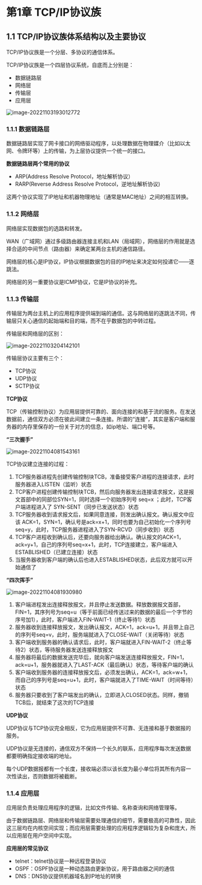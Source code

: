 # 第1章 TCP/IP协议族

## 1.1 TCP/IP协议族体系结构以及主要协议

TCP/IP协议族是一个分层、多协议的通信体系。

TCP/IP协议族是一个四层协议系统，自底而上分别是：

- 数据链路层
- 网络层
- 传输层
- 应用层

![image-20221103193012772](https://yvling-typora-image-1257337367.cos.ap-nanjing.myqcloud.com/typora/image-20221103193012772.png)

### 1.1.1 数据链路层

数据链路层实现了网卡接口的网络驱动程序，以处理数据在物理媒介（比如以太网、令牌环等）上的传输，为上层协议提供一个统一的接口。

**数据链路层两个常用的协议**

- ARP(Address Resolve Protocol，地址解析协议）
- RARP(Reverse Address Resolve Protocol，逆地址解析协议)

这两个协议实现了IP地址和机器物理地址（通常是MAC地址）之间的相互转换。



### 1.1.2 网络层

网络层实现数据包的选路和转发。

WAN（广域网）通过多级路由器连接主机和LAN（局域网），网络层的作用就是选择合适的中间节点（路由器）来确定某两台主机的通信路径。

网络层的核心是IP协议，IP协议根据数据包的目的IP地址来决定如何投递它——逐跳法。

网络层的另一重要协议是ICMP协议，它是IP协议的补充。



### 1.1.3 传输层

传输层为两台主机上的应用程序提供端到端的通信。这与网络层的逐跳法不同，传输层只关心通信的起始端和目的端，而不在乎数据包的中转过程。

传输层和网络层的区别：

![image-20221103204142101](https://yvling-typora-image-1257337367.cos.ap-nanjing.myqcloud.com/typora/image-20221103204142101.png)

传输层协议主要有三个：

- TCP协议
- UDP协议
- SCTP协议



**TCP协议**

TCP（传输控制协议）为应用层提供可靠的、面向连接的和基于流的服务。在发送数据前，通信双方必须在彼此间建立一条连接。所谓的“连接”，其实是客户端和服务器的内存里保存的一份关于对方的信息，如ip地址、端口号等。



**“三次握手”**

![image-20221104081543161](https://yvling-typora-image-1257337367.cos.ap-nanjing.myqcloud.com/typora/image-20221104081543161.png)

TCP协议建立连接的过程：

1. TCP服务器进程先创建传输控制块TCB，准备接受客户进程的连接请求，此时服务器进入LISTEN（监听）状态
2. TCP客户进程创建传输控制块TCB，然后向服务器发出连接请求报文，这是报文首部中的同部位SYN=1，同时选择一个初始序列号 seq=x ；此时，TCP客户端进程进入了 SYN-SENT（同步已发送状态）状态
3. TCP服务器收到请求报文后，如果同意连接，则发出确认报文。确认报文中应该 ACK=1，SYN=1，确认号是ack=x+1，同时也要为自己初始化一个序列号 seq=y，此时，TCP服务器进程进入了SYN-RCVD（同步收到）状态
4. TCP客户进程收到确认后，还要向服务器给出确认。确认报文的ACK=1，ack=y+1，自己的序列号seq=x+1，此时，TCP连接建立，客户端进入ESTABLISHED（已建立连接）状态
5. 当服务器收到客户端的确认后也进入ESTABLISHED状态，此后双方就可以开始通信了



**“四次挥手”**

![image-20221104081930980](https://yvling-typora-image-1257337367.cos.ap-nanjing.myqcloud.com/typora/image-20221104081930980.png)

1. 客户端进程发出连接释放报文，并且停止发送数据。释放数据报文首部，FIN=1，其序列号为seq=u（等于前面已经传送过来的数据的最后一个字节的序号加1），此时，客户端进入FIN-WAIT-1（终止等待1）状态
2. 服务器收到连接释放报文，发出确认报文，ACK=1，ack=u+1，并且带上自己的序列号seq=v，此时，服务端就进入了CLOSE-WAIT（关闭等待）状态
3. 客户端收到服务器的确认请求后，此时，客户端就进入FIN-WAIT-2（终止等待2）状态，等待服务器发送连接释放报文
4. 服务器将最后的数据发送完毕后，就向客户端发送连接释放报文，FIN=1，ack=u+1，服务器就进入了LAST-ACK（最后确认）状态，等待客户端的确认
5. 客户端收到服务器的连接释放报文后，必须发出确认，ACK=1，ack=w+1，而自己的序列号是seq=u+1，此时，客户端就进入了TIME-WAIT（时间等待）状态
6. 服务器只要收到了客户端发出的确认，立即进入CLOSED状态。同样，撤销TCB后，就结束了这次的TCP连接



**UDP协议**

UDP协议与TCP协议完全相反，它为应用层提供不可靠、无连接和基于数据报的服务。

UDP协议是无连接的，通信双方不保持一个长久的联系，应用程序每次发送数据都要明确指定接收端的地址。

每个UDP数据报都有一个长度，接收端必须以该长度为最小单位将其所有内容一次性读出，否则数据将被截断。



### 1.1.4 应用层

应用层负责处理应用程序的逻辑，比如文件传输、名称查询和网络管理等。

由于数据链路层、网络层和传输层需要处理通信的细节，需要极高的可靠性，因此这三层均在内核空间实现；而应用层需要处理的应用程序逻辑较为复杂和庞大，所以应用层在用户空间中实现。



**应用层的常见协议**

- telnet：telnet协议是一种远程登录协议
- OSPF：OSPF协议是一种动态路由更新协议，用于路由器之间的通信
- DNS：DNS协议提供机器域名到IP地址的转换

























